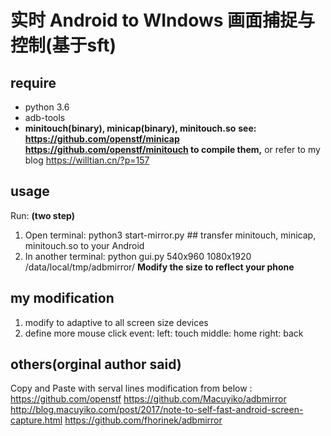# 实时 Android to WIndows 画面捕捉与控制(基于sft)
## require
- python 3.6
- adb-tools
- **minitouch(binary), minicap(binary), minitouch.so**
**see: 	https://github.com/openstf/minicap
		https://github.com/openstf/minitouch
		to compile them,**
		or refer to my blog https://willtian.cn/?p=157
## usage 
Run:  **(two step)**
1.  Open terminal:
    python3 start-mirror.py  ##  transfer minitouch, minicap, minitouch.so to your Android
2.  In another terminal:
    python gui.py 540x960 1080x1920 /data/local/tmp/adbmirror/
	**Modify the size to reflect your phone**
## my modification
1.	modify to adaptive to all screen size devices
2.	define more mouse click event:
		left: touch
		middle: home
		right: back
## others(orginal author said)
Copy and Paste with serval lines modification from below :
https://github.com/openstf
https://github.com/Macuyiko/adbmirror
http://blog.macuyiko.com/post/2017/note-to-self-fast-android-screen-capture.html
https://github.com/fhorinek/adbmirror
